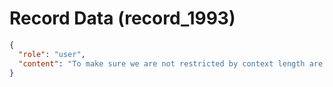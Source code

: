 # Record Data (record_1993)

```json
{
  "role": "user",
  "content": "To make sure we are not restricted by context length are you able to infer anything else? "
}
```

